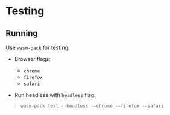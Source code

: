 # Testing

## Running
Use [`wasm-pack`](https://rustwasm.github.io/docs/wasm-bindgen/wasm-bindgen-test/browsers.html) for testing.
+ Browser flags:
    + `chrome`
    + `firefox`
    + `safari`

+ Run headless with `headless` flag.

> `wasm-pack test --headless --chrome --firefox --safari`
